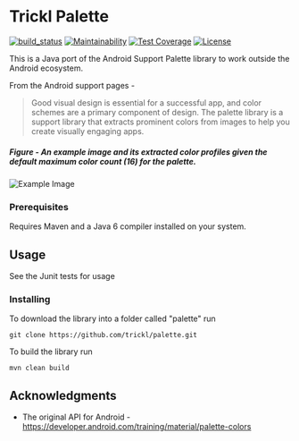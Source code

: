 # Trickl Palette

[![build_status](https://travis-ci.com/trickl/palette.svg?branch=master)](https://travis-ci.com/trickl/palette)
[![Maintainability](https://api.codeclimate.com/v1/badges/68447bed3afc81bc7450/maintainability)](https://codeclimate.com/github/trickl/palette/maintainability)
[![Test Coverage](https://api.codeclimate.com/v1/badges/68447bed3afc81bc7450/test_coverage)](https://codeclimate.com/github/trickl/palette/test_coverage)
[![License](https://img.shields.io/badge/License-Apache%202.0-blue.svg)](https://opensource.org/licenses/Apache-2.0)

This is a Java port of the Android Support Palette library to work outside the Android ecosystem.

From the Android support pages -

> Good visual design is essential for a successful app, and color schemes are a primary component of design. The palette library is a support library that extracts prominent colors from images to help you create visually engaging apps.

##### Figure - An example image and its extracted color profiles given the default maximum color count (16) for the palette.

![Example Image](https://developer.android.com/training/material/images/palette-library-color-profiles_2-1_2x.png)

### Prerequisites

Requires Maven and a Java 6 compiler installed on your system.

## Usage

See the Junit tests for usage

### Installing

To download the library into a folder called "palette" run

```
git clone https://github.com/trickl/palette.git
```

To build the library run

```
mvn clean build
```

## Acknowledgments

* The original API for Android - https://developer.android.com/training/material/palette-colors

